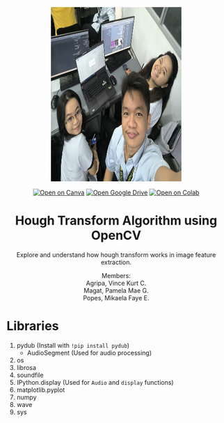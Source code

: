 <div align="center">
  <img src="Group Picture.jpg" alt="Logo" width="300" height="400" />
  
  [![Open on Canva](https://img.shields.io/badge/Canva-%2300C4CC.svg?style=for-the-badge&logo=Canva&logoColor=white)](https://www.canva.com/design/DAFzZ2wu6Oc/_LhQ618b010hEEK2F8Qs3g/edit?utm_content=DAFzZ2wu6Oc&utm_campaign=designshare&utm_medium=link2&utm_source=sharebutton)
  [![Open Google Drive](https://img.shields.io/badge/Google%20Drive-4285F4?style=for-the-badge&logo=googledrive&color=4285F4)]([https://drive.google.com/drive/folders/1Os2Snu2mwzi4OKm8ulwivxAgM_ryU1Gw?usp=sharing](https://drive.google.com/drive/folders/1NKUxMwYUoGceTN6fMgtHR8ASySn6oB2d?usp=sharing))
  [![Open on Colab](https://img.shields.io/badge/Colab-F9AB00?style=for-the-badge&logo=googlecolab&color=525252)]([https://colab.research.google.com/drive/1NYzmnmK8G5PxIhz0wlRkENfYPl-z3vBz](https://colab.research.google.com/drive/1mVWlOP9DlQBs3CcIvZVK2JFoYFHGBGFy?usp=sharing))

  # Hough Transform Algorithm using OpenCV
  Explore and understand how hough transform works in image feature extraction. <br>

  Members:<br>
    Agripa, Vince Kurt C. <br>
    Magat, Pamela Mae G. <br>
    Popes, Mikaela Faye E. <br>
</div>

# Libraries

1. pydub (Install with `!pip install pydub`)
   - AudioSegment (Used for audio processing)
2. os
3. librosa
4. soundfile
5. IPython.display (Used for `Audio` and `display` functions)
6. matplotlib.pyplot
7. numpy
8. wave
9. sys


